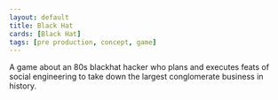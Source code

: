 ```yaml
---
layout: default
title: Black Hat
cards: [Black Hat]
tags: [pre production, concept, game]
---
```

A game about an 80s blackhat hacker who plans and executes feats of social engineering to take down the largest conglomerate business in history.
